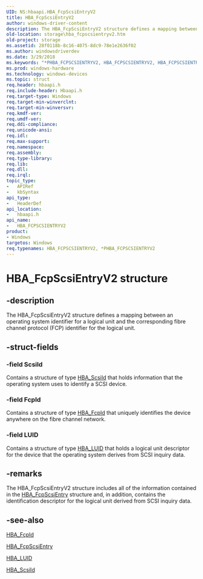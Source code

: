 ```yaml
---
UID: NS:hbaapi.HBA_FcpScsiEntryV2
title: HBA_FcpScsiEntryV2
author: windows-driver-content
description: The HBA_FcpScsiEntryV2 structure defines a mapping between an operating system identifier for a logical unit and the corresponding fibre channel protocol (FCP) identifier for the logical unit.
old-location: storage\hba_fcpscsientryv2.htm
old-project: storage
ms.assetid: 28f0118b-8c16-4075-8dc9-78e1e2636f02
ms.author: windowsdriverdev
ms.date: 3/29/2018
ms.keywords: "*PHBA_FCPSCSIENTRYV2, HBA_FCPSCSIENTRYV2, HBA_FCPSCSIENTRYV2 structure [Storage Devices], HBA_FcpScsiEntryV2, HBA_FcpScsiEntryV2 structure [Storage Devices], PHBA_FCPSCSIENTRYV2, PHBA_FCPSCSIENTRYV2 structure pointer [Storage Devices], hbaapi/HBA_FcpScsiEntryV2, hbaapi/PHBA_FCPSCSIENTRYV2, storage.hba_fcpscsientryv2, structs-Fibre_b450dd9b-aeb7-4ba1-86df-4bdc6ef34e5a.xml"
ms.prod: windows-hardware
ms.technology: windows-devices
ms.topic: struct
req.header: hbaapi.h
req.include-header: Hbaapi.h
req.target-type: Windows
req.target-min-winverclnt: 
req.target-min-winversvr: 
req.kmdf-ver: 
req.umdf-ver: 
req.ddi-compliance: 
req.unicode-ansi: 
req.idl: 
req.max-support: 
req.namespace: 
req.assembly: 
req.type-library: 
req.lib: 
req.dll: 
req.irql: 
topic_type:
-	APIRef
-	kbSyntax
api_type:
-	HeaderDef
api_location:
-	hbaapi.h
api_name:
-	HBA_FCPSCSIENTRYV2
product:
- Windows
targetos: Windows
req.typenames: HBA_FCPSCSIENTRYV2, *PHBA_FCPSCSIENTRYV2
---
```


# HBA_FcpScsiEntryV2 structure


## -description


The HBA_FcpScsiEntryV2 structure defines a mapping between an operating system identifier for a logical unit and the corresponding fibre channel protocol (FCP) identifier for the logical unit. 


## -struct-fields




### -field ScsiId

Contains a structure of type <a href="https://msdn.microsoft.com/library/windows/hardware/ff557191">HBA_ScsiId</a> that holds information that the operating system uses to identify a SCSI device. 


### -field FcpId

Contains a structure of type <a href="https://msdn.microsoft.com/library/windows/hardware/ff556062">HBA_FcpId</a> that uniquely identifies the device anywhere on the fibre channel network. 


### -field LUID

Contains a structure of type <a href="https://msdn.microsoft.com/library/windows/hardware/ff557091">HBA_LUID</a> that holds a logical unit descriptor for the device that the operating system derives from SCSI inquiry data. 


## -remarks



The HBA_FcpScsiEntryV2 structure includes all of the information contained in the <a href="https://msdn.microsoft.com/library/windows/hardware/ff556064">HBA_FcpScsiEntry</a> structure and, in addition, contains the identification descriptor for the logical unit derived from SCSI inquiry data.




## -see-also




<a href="https://msdn.microsoft.com/library/windows/hardware/ff556062">HBA_FcpId</a>



<a href="https://msdn.microsoft.com/library/windows/hardware/ff556064">HBA_FcpScsiEntry</a>



<a href="https://msdn.microsoft.com/library/windows/hardware/ff557091">HBA_LUID</a>



<a href="https://msdn.microsoft.com/library/windows/hardware/ff557191">HBA_ScsiId</a>
 

 

